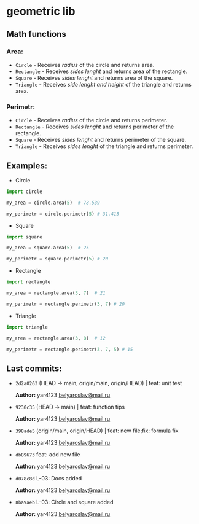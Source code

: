 # geometric lib

## Math functions

### Area:
- `Circle` -  Receives *radius* of the circle and returns area.
- `Rectangle` - Receives *sides lenght* and returns area of the rectangle.
- `Square` - Receives *sides lenght* and returns area of the square.
- `Triangle` - Receives *side lenght and height* of the triangle and returns area.
### Perimetr:
- `Circle` -  Receives *radius* of the circle and returns perimeter.
- `Rectangle` - Receives *sides lenght* and returns perimeter of the rectangle.
- `Square` - Receives *sides lenght* and returns perimeter of the square.
- `Triangle` - Receives *sides lenght* of the triangle and returns perimeter.


## Examples:



- Circle
```python
import circle

my_area = circle.area(5)  # 78.539

my_perimetr = circle.perimetr(5) # 31.415
```
- Square
```python
import square

my_area = square.area(5)  # 25

my_perimetr = square.perimetr(5) # 20
```

- Rectangle
```python
import rectangle

my_area = rectangle.area(3, 7)  # 21

my_perimetr = rectangle.perimetr(3, 7) # 20
```
- Triangle
```python
import triangle

my_area = rectangle.area(3, 8)  # 12

my_perimetr = rectangle.perimetr(3, 7, 5) # 15
```
## Last commits:

* `2d2a0263` (HEAD -> main, origin/main, origin/HEAD) | feat: unit test
    
    **Author:** yar4123 <belyaroslav@mail.ru>

* `9230c35` (HEAD -> main) | feat: function tips 
    
    **Author:** yar4123 <belyaroslav@mail.ru>

* `398ade5` (origin/main, origin/HEAD) | feat: new file;fix: formula fix 

  **Author:** yar4123 <belyaroslav@mail.ru>

* `db89673` feat: add new file

  **Author:** yar4123 <belyaroslav@mail.ru>
* `d078c8d` L-03: Docs added

  **Author:** yar4123 <belyaroslav@mail.ru>
* `8ba9aeb` L-03: Circle and square added

  **Author:** yar4123 <belyaroslav@mail.ru>





